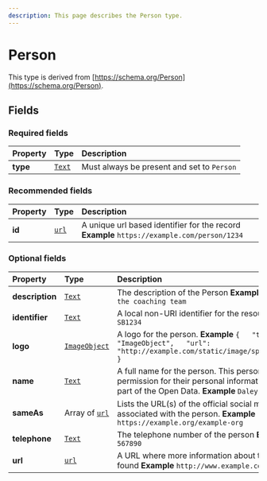 ```yaml
---
description: This page describes the Person type.
---
```


# Person

This type is derived from [https://schema.org/Person](https://schema.org/Person).

## **Fields**

### **Required fields**

| Property | Type | Description |
| :--- | :--- | :--- |
| **type** |  [`Text`](https://schema.org/Text) |  Must always be present and set to `Person` |

### **Recommended fields**

| Property | Type | Description |
| :--- | :--- | :--- |
| **id** |  [`url`](https://schema.org/url) |  A unique url based identifier for the record  **Example**  `https://example.com/person/1234` |

### **Optional fields**

| Property | Type | Description |
| :--- | :--- | :--- |
| **description** |  [`Text`](https://schema.org/Text) |  The description of the Person  **Example**  `The leader of the coaching team` |
| **identifier** |  [`Text`](https://schema.org/Text) |  A local non-URI identifier for the resource  **Example**  `SB1234` |
| **logo** |  [`ImageObject`](https://docs.openactive.io/model/types/imageobject) |  A logo for the person.  **Example**  `{   "type": "ImageObject",   "url": "http://example.com/static/image/speedball_large.jpg" }` |
| **name** |  [`Text`](https://schema.org/Text) |  A full name for the person.  This person must give direct permission for their personal information to be shared as part of the Open Data.  **Example**  `Daley Thompson` |
| **sameAs** |  Array of [`url`](https://github.com/openactive/developer-documentation/tree/997de07697a95bfb22f2df5d2831c570a03e11ce/model/types/ArrayOf/README.md#https://schema.org/url) |  Lists the URL\(s\) of the official social media profile pages associated with the person.  **Example**  `https://example.org/example-org` |
| **telephone** |  [`Text`](https://schema.org/Text) |  The telephone number of the person  **Example**  `01234 567890` |
| **url** |  [`url`](https://schema.org/url) |  A URL where more information about the person may be found  **Example**  `http://www.example.com/` |

